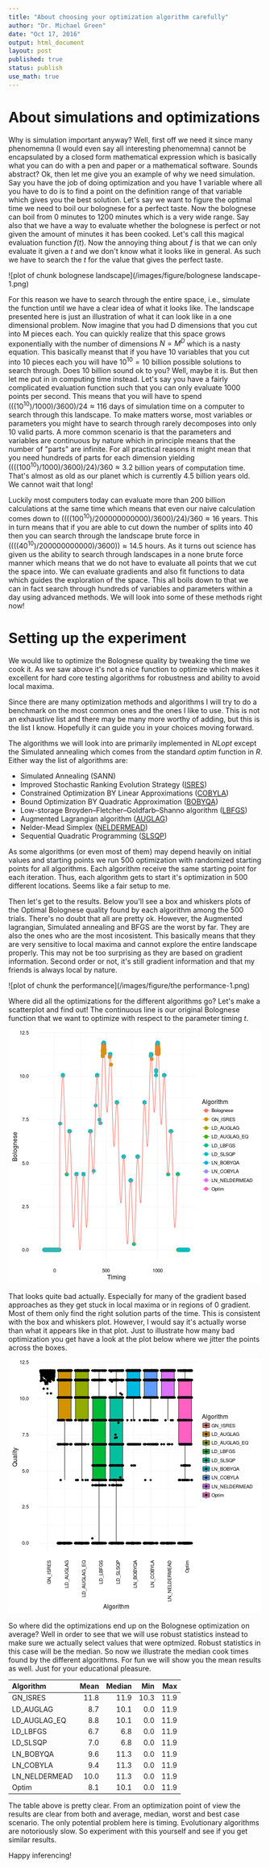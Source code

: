```yaml
---
title: "About choosing your optimization algorithm carefully"
author: "Dr. Michael Green"
date: "Oct 17, 2016"
output: html_document
layout: post
published: true
status: publish
use_math: true
---
```

 
 

 
# About simulations and optimizations
 
Why is simulation important anyway? Well, first off we need it since many phenomemna (I would even say all interesting phenomemna) cannot be encapsulated by a closed form mathematical expression which is basically what you can do with a pen and paper or a mathematical software. Sounds abstract? Ok, then let me give you an example of why we need simulation. Say you have the job of doing optimization and you have 1 variable where all you have to do is to find a point on the definition range of that variable which gives you the best solution. Let's say we want to figure the optimal time we need to boil our bolognese for a perfect taste. Now the bolognese can boil from 0 minutes to 1200 minutes which is a very wide range. Say also that we have a way to evaluate whether the bolognese is perfect or not given the amount of minutes it has been cooked. Let's call this magical evaluation function $f(t)$. Now the annoying thing about $f$ is that we can only evaluate it given a $t$ and we don't know what it looks like in general. As such we have to search the $t$ for the value that gives the perfect taste. 
 
![plot of chunk bolognese landscape](/images/figure/bolognese landscape-1.png)
 
For this reason we have to search through the entire space, i.e., simulate the function until we have a clear idea of what it looks like. The landscape presented here is just an illustration of what it can look like in a one dimensional problem. Now imagine that you had D dimensions that you cut into M pieces each. You can quickly realize that this space grows exponentially with the number of dimensions $N=M^D$ which is a nasty equation. This basically meanst that if you have 10 variables that you cut into 10 pieces each you will have $10^{10}=10$ billion possible solutions to search through. Does 10 billion sound ok to you? Well, maybe it is. But then let me put in in computing time instead. Let's say you have a fairly complicated evaluation function such that you can only evaluate $1000$ points per second. This means that you will have to spend $(((10^{10})/1000)/3600)/24\approx 116$ days of simulation time on a computer to search through this landscape. To make matters worse, most variables or parameters you might have to search through rarely decomposes into only 10 valid parts. A more common scenario is that the parameters and variables are continuous by nature which in principle means that the number of "parts" are infinite. For all practical reasons it might mean that you need hundreds of parts for each dimension yielding $((((100^{10})/1000)/3600)/24)/360\approx 3.2$ billion years of computation time. That's almost as old as our planet which is currently $4.5$ billion years old. We cannot wait that long!
 
Luckily most computers today can evaluate more than 200 billion calculations at the same time which means that even our naive calculation comes down to $((((100^{10})/200000000000)/3600)/24)/360\approx 16$ years. This in turn means that if you are able to cut down the number of splits into 40 then you can search through the landscape brute force in $((((40^{10})/200000000000)/3600)) \approx 14.5$ hours. As it turns out science has given us the ability to search through landscapes in a none brute force manner which means that we do not have to evaluate all points that we cut the space into. We can evaluate gradients and also fit functions to data which guides the exploration of the space. This all boils down to that we can in fact search through hundreds of variables and parameters within a day using advanced methods. We will look into some of these methods right now!
 
# Setting up the experiment
 
We would like to optimize the Bolognese quality by tweaking the time we cook it. As we saw above it's not a nice function to optimize which makes it excellent for hard core testing algorithms for robustness and ability to avoid local maxima.
 
Since there are many optimization methods and algorithms I will try to do a benchmark on the most common ones and the ones I like to use. This is not an exhaustive list and there may be many more worthy of adding, but this is the list I know. Hopefully it can guide you in your choices moving forward.
 
The algorithms we will look into are primarily implemented in *NLopt* except the Simulated annealing which comes from the standard *optim* function in *R*. Either way the list of algorithms are:
 
* Simulated Annealing (SANN)
* Improved Stochastic Ranking Evolution Strategy ([ISRES](http://www3.hi.is/~tpr/papers/RuYa05.pdf)) 
* Constrained Optimization BY Linear Approximations ([COBYLA](http://www.jeannot.org/~js/code/index.en.html#COBYLA))
* Bound Optimization BY Quadratic Approximation ([BOBYQA](http://www.damtp.cam.ac.uk/user/na/NA_papers/NA2009_06.pdf))
* Low-storage Broyden–Fletcher–Goldfarb–Shanno algorithm ([LBFGS](http://www.cs.nyu.edu/~overton/papers/pdffiles/bfgs_inexactLS.pdf))
* Augmented Lagrangian algorithm ([AUGLAG](http://citeseerx.ist.psu.edu/viewdoc/summary?doi=10.1.1.72.6121))
* Nelder-Mead Simplex ([NELDERMEAD](https://dx.doi.org/10.1093%2Fcomjnl%2F7.4.308))
* Sequential Quadratic Programming ([SLSQP](http://www.neos-guide.org/content/sequential-quadratic-programming))
 
As some algorithms (or even most of them) may depend heavily on initial values and starting points we run 500 optimization with randomized starting points for all algorithms. Each algorithm receive the same starting point for each iteration. Thus, each algorithm gets to start it's optimization in 500 different locations. Seems like a fair setup to me.
 
Then let's get to the results. Below you'll see a box and whiskers plots of the Optimal Bolognese quality found by each algorithm among the 500 trials. There's no doubt that all are pretty ok. However, the Augmented lagrangian, Simulated annealing and BFGS are the worst by far. They are also the ones who are the most incosistent. This basically means that they are very sensitive to local maxima and cannot explore the entire landscape properly. This may not be too surprising as they are based on gradient information. Second order or not, it's still gradient information and that my friends is always local by nature. 
 
![plot of chunk the performance](/images/figure/the performance-1.png)
 
Where did all the optimizations for the different algorithms go? Let's make a scatterplot and find out! The continuous line is our original Bolognese function that we want to optimize with respect to the parameter timing $t$.
 
![plot of chunk plotwithlocalfit](/images/figure/plotwithlocalfit-1.png)
 
That looks quite bad actually. Especially for many of the gradient based approaches as they get stuck in local maxima or in regions of 0 gradient. Most of them only find the right solution parts of the time. This is consistent with the box and whiskers plot. However, I would say it's actually worse than what it appears like in that plot. Just to illustrate how many bad optimization you get have a look at the plot below where we jitter the points across the boxes.
 
![plot of chunk plotwithjitter](/images/figure/plotwithjitter-1.png)
 
So where did the optimizations end up on the Bolognese optimization on average? Well in order to see that we will use robust statistics instead to make sure we actually select values that were optmized. Robust statistics in this case will be the median. So now we illustrate the median cook times found by the different algorithms. For fun we will show you the mean results as well. Just for your educational pleasure.
 

|Algorithm     | Mean| Median|  Min|  Max|
|:-------------|----:|------:|----:|----:|
|GN_ISRES      | 11.8|   11.9| 10.3| 11.9|
|LD_AUGLAG     |  8.7|   10.1|  0.0| 11.9|
|LD_AUGLAG_EQ  |  8.8|   10.1|  0.0| 11.9|
|LD_LBFGS      |  6.7|    6.8|  0.0| 11.9|
|LD_SLSQP      |  7.0|    6.8|  0.0| 11.9|
|LN_BOBYQA     |  9.6|   11.3|  0.0| 11.9|
|LN_COBYLA     |  9.4|   11.3|  0.0| 11.9|
|LN_NELDERMEAD | 10.0|   11.3|  0.0| 11.9|
|Optim         |  8.1|   10.1|  0.0| 11.9|
 
The table above is pretty clear. From an optimization point of view the results are clear from both and average, median, worst and best case scenario. The only potential problem here is timing. Evolutionary algorithms are notoriously slow. So experiment with this yourself and see if you get similar results. 
 
Happy inferencing!
 
